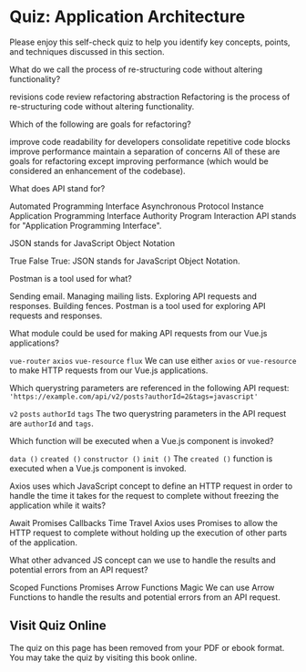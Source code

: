 # Quiz: Application Architecture

Please enjoy this self-check quiz to help you identify key concepts, points, and techniques discussed in this section.

<quiz name="">
    <question>
        <p>What do we call the process of re-structuring code without altering functionality?</p>
        <answer>revisions</answer>
        <answer>code review</answer>
        <answer correct>refactoring</answer>
        <answer>abstraction</answer>
        <explanation>Refactoring is the process of re-structuring code without altering functionality.</explanation>
    </question>
    <question multiple>
        <p>Which of the following are goals for refactoring?</p>
        <answer correct>improve code readability for developers</answer>
        <answer correct>consolidate repetitive code blocks</answer>
        <answer>improve performance</answer>
        <answer correct>maintain a separation of concerns</answer>
        <explanation>All of these are goals for refactoring except improving performance (which would be considered an enhancement of the codebase).</explanation>
    </question>
    <question>
        <p>What does API stand for?</p>
        <answer>Automated Programming Interface</answer>
        <answer>Asynchronous Protocol Instance</answer>
        <answer correct>Application Programming Interface</answer>
        <answer>Authority Program Interaction</answer>
        <explanation>API stands for "Application Programming Interface".</explanation>
    </question>
    <question>
        <p>JSON stands for JavaScript Object Notation</p>
        <answer correct>True</answer>
        <answer>False</answer>
        <explanation>True: JSON stands for JavaScript Object Notation.</explanation>
    </question>
    <question>
        <p>Postman is a tool used for what?</p>
        <answer>Sending email.</answer>
        <answer>Managing mailing lists.</answer>
        <answer correct>Exploring API requests and responses.</answer>
        <answer>Building fences.</answer>
        <explanation>Postman is a tool used for exploring API requests and responses.</explanation>
    </question>
    <question multiple>
        <p>What module could be used for making API requests from our Vue.js applications?</p>
        <answer><code>vue-router</code></answer>
        <answer correct><code>axios</code></answer>
        <answer correct><code>vue-resource</code></answer>
        <answer><code>flux</code></answer>
        <explanation>We can use either <code>axios</code> or <code>vue-resource</code> to make HTTP requests from our Vue.js applications.</explanation>
    </question>
    <question multiple>
        <p>Which querystring parameters are referenced in the following API request: <code>'https://example.com/api/v2/posts?authorId=2&tags=javascript'</code></p>
        <answer><code>v2</code></answer>
        <answer><code>posts</code></answer>
        <answer correct><code>authorId</code></answer>
        <answer correct><code>tags</code></answer>
        <explanation>The two querystring parameters in the API request are <code>authorId</code> and <code>tags</code>.</explanation>
    </question>
    <question>
        <p>Which function will be executed when a Vue.js component is invoked?</p>
        <answer><code>data ()</code></answer>
        <answer correct><code>created ()</code></answer>
        <answer><code>constructor ()</code></answer>
        <answer><code>init ()</code></answer>
        <explanation>The <code>created ()</code> function is executed when a Vue.js component is invoked.</explanation>
    </question>
    <question>
        <p>Axios uses which JavaScript concept to define an HTTP request in order to handle the time it takes for the request to complete without freezing the application while it waits?</p>
        <answer>Await</answer>
        <answer correct>Promises</answer>
        <answer>Callbacks</answer>
        <answer>Time Travel</answer>
        <explanation>Axios uses Promises to allow the HTTP request to complete without holding up the execution of other parts of the application.</explanation>
    </question>
    <question>
        <p>What other advanced JS concept can we use to handle the results and potential errors from an API request?</p>
        <answer>Scoped Functions</answer>
        <answer>Promises</answer>
        <answer correct>Arrow Functions</answer>
        <answer>Magic</answer>
        <explanation>We can use Arrow Functions to handle the results and potential errors from an API request.</explanation>
    </question> 
</quiz>

<div class="no-quiz">
     <h2>Visit Quiz Online</h2>
     <p> 
         The quiz on this page has been removed from your PDF 
         or ebook format. You may take the quiz by visiting
         this book online.
     </p>
</div>
